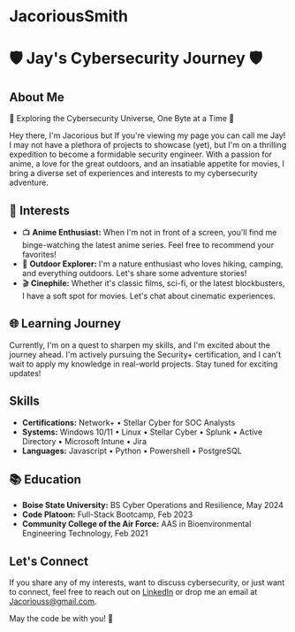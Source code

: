 # JacoriousSmith

# 🛡️ Jay's Cybersecurity Journey 🛡️

## About Me

🔭 Exploring the Cybersecurity Universe, One Byte at a Time 🌌

Hey there, I'm Jacorious but If you're viewing my page you can call me Jay! I may not have a plethora of projects to showcase (yet), but I'm on a thrilling expedition to become a formidable security engineer. With a passion for anime, a love for the great outdoors, and an insatiable appetite for movies, I bring a diverse set of experiences and interests to my cybersecurity adventure.

## 🌟 Interests

- 📺 **Anime Enthusiast:** When I'm not in front of a screen, you'll find me binge-watching the latest anime series. Feel free to recommend your favorites!
- 🌳 **Outdoor Explorer:** I'm a nature enthusiast who loves hiking, camping, and everything outdoors. Let's share some adventure stories!
- 🎬 **Cinephile:** Whether it's classic films, sci-fi, or the latest blockbusters, I have a soft spot for movies. Let's chat about cinematic experiences.

## 🌐 Learning Journey

Currently, I'm on a quest to sharpen my skills, and I'm excited about the journey ahead. I'm actively pursuing the Security+ certification, and I can't wait to apply my knowledge in real-world projects. Stay tuned for exciting updates!

## Skills

- **Certifications:** Network+ • Stellar Cyber for SOC Analysts
- **Systems:** Windows 10/11 • Linux • Stellar Cyber • Splunk • Active Directory • Microsoft Intune • Jira
- **Languages:** Javascript • Python • Powershell • PostgreSQL

## 📚 Education

- **Boise State University:** BS Cyber Operations and Resilience, May 2024
- **Code Platoon:** Full-Stack Bootcamp, Feb 2023
- **Community College of the Air Force:** AAS in Bioenvironmental Engineering Technology, Feb 2021

## Let's Connect

If you share any of my interests, want to discuss cybersecurity, or just want to connect, feel free to reach out on [LinkedIn](https://www.linkedin.com/in/yourprofile/) or drop me an email at Jacoriouss@gmail.com.

May the code be with you! 🚀
